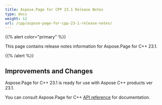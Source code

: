 ```yaml
---
title: Aspose.Page for CPP 23.1 Release Notes
type: docs
weight: 12
url: /cpp/aspose-page-for-cpp-23-1-release-notes/
---
```


{{% alert color="primary" %}}

This page contains release notes information for Aspose.Page for C++ 23.1.


{{% /alert %}}
## **Improvements and Changes**

Aspose.Page for C++ 23.1 is ready for use with Aspose C++ products ver 23.1.


You can consult Aspose.Page for C++ [API reference](https://apireference.aspose.com/cpp/page/) for documentation.

